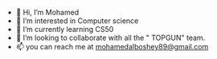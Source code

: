 - 👋 Hi, I’m Mohamed 
- 👀 I’m interested in Computer science 
- 🌱 I’m currently learning  CS50
- 💞️ I’m looking to collaborate with all the " TOPGUN" team.
- 📫 you can reach me at mohamedalboshey89@gmail.com

<!---
MOO242/MOO242 is a ✨ special ✨ repository because its `README.md` (this file) appears on your GitHub profile.
You can click the Preview link to take a look at your changes.
--->
